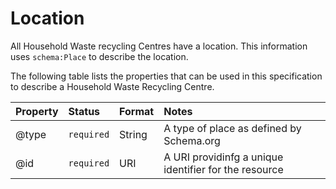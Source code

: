 # Location

All Household Waste recycling Centres have a location. This information uses `schema:Place` to describe the location.

The following table lists the properties that can be used in this specification to describe a Household Waste Recycling Centre.

|Property|Status|Format|Notes|
|:-|:-|:-|:-|
|@type|`required`|String|A type of place as defined by Schema.org|
|@id|`required`|URI|A URI providinfg a unique identifier for the resource|
